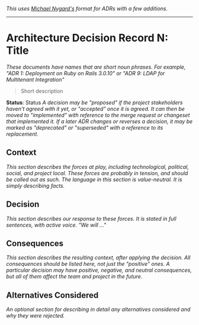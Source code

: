 _This uses [Michael Nygard's](https://cognitect.com/blog/2011/11/15/documenting-architecture-decisions) format for ADRs with a few additions._

---

# Architecture Decision Record N: Title
_These documents have names that are short noun phrases. For example, "ADR 1: Deployment on Ruby on Rails 3.0.10" or "ADR 9: LDAP for Multitenant Integration"_

> Short description

__Status__: Status
_A decision may be "proposed" if the project stakeholders haven't agreed with it yet, or "accepted" once it is agreed. It can then be moved to "implemented" with reference to the merge request or changeset that implemented it. If a later ADR changes or reverses a decision, it may be marked as "deprecated" or "superseded" with a reference to its replacement._

## Context
_This section describes the forces at play, including technological, political, social, and project local. These forces are probably in tension, and should be called out as such. The language in this section is value-neutral. It is simply describing facts._

## Decision
_This section describes our response to these forces. It is stated in full sentences, with active voice. "We will …"_

## Consequences
_This section describes the resulting context, after applying the decision. All consequences should be listed here, not just the "positive" ones. A particular decision may have positive, negative, and neutral consequences, but all of them affect the team and project in the future._

## Alternatives Considered
_An optional section for describing in detail any alternatives considered and why they were rejected._
